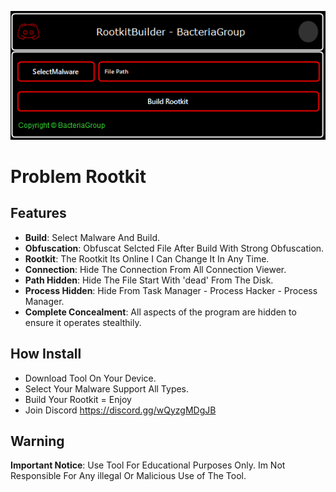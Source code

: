 <p align="center">
  <img src="https://github.com/BacteriaGroup/RootkitBuilder/blob/main/Exmple.png" alt="Image">
</p>

# Problem Rootkit
## Features

- **Build**: Select Malware And Build.
- **Obfuscation**: Obfuscat Selcted File After Build With Strong Obfuscation.
- **Rootkit**: The Rootkit Its Online I Can Change It In Any Time.
- **Connection**: Hide The Connection From All Connection Viewer.
- **Path Hidden**: Hide The File Start With 'dead' From The Disk.
- **Process Hidden**: Hide From Task Manager - Process Hacker - Process Manager.
- **Complete Concealment**: All aspects of the program are hidden to ensure it operates stealthily.

## How Install

- Download Tool On Your Device.
- Select Your Malware Support All Types.
- Build Your Rootkit = Enjoy
- Join Discord https://discord.gg/wQyzgMDgJB

## Warning

**Important Notice**: Use Tool For Educational Purposes Only. Im Not Responsible For Any illegal Or Malicious Use of The Tool.

